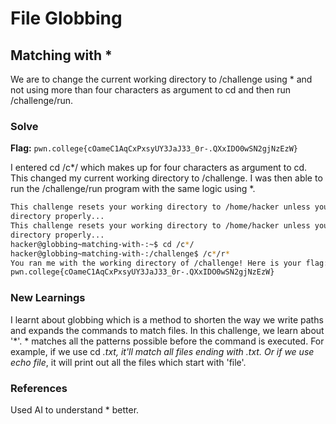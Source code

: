 # File Globbing

## Matching with *
We are to change the current working directory to /challenge using * and not using more than four characters as argument to cd and then run /challenge/run. 

### Solve
**Flag:** `pwn.college{cOameC1AqCxPxsyUY3JaJ33_0r-.QXxIDO0wSN2gjNzEzW}`

I entered cd /c*/ which makes up for four characters as argument to cd. This changed my current working directory to /challenge. I was then able to run the /challenge/run program with the same logic using *. 

```bash
This challenge resets your working directory to /home/hacker unless you change 
directory properly...
This challenge resets your working directory to /home/hacker unless you change 
directory properly...
hacker@globbing~matching-with-:~$ cd /c*/
hacker@globbing~matching-with-:/challenge$ /c*/r*
You ran me with the working directory of /challenge! Here is your flag:
pwn.college{cOameC1AqCxPxsyUY3JaJ33_0r-.QXxIDO0wSN2gjNzEzW}
```

### New Learnings
I learnt about globbing which is a method to shorten the way we write paths and expands the commands to match files. In this challenge, we learn about '*'. * matches all the patterns possible before the command is executed. For example, if we use cd *.txt, it'll match all files ending with .txt. Or if we use echo file*, it will print out all the files which start with 'file'. 

### References 
Used AI to understand * better. 

